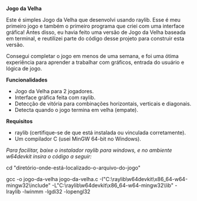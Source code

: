 **Jogo da Velha**

Este é simples Jogo da Velha que desenvolvi usando raylib. Esse é meu primeiro jogo e também o primeiro programa que criei com uma interface gráfica! Antes disso, eu havia feito uma versão de Jogo da Velha baseada em terminal, e reutilizei parte do código desse projeto para construir esta versão.

Consegui completar o jogo em menos de uma semana, e foi uma ótima experiência para aprender a trabalhar com gráficos, entrada do usuário e lógica de jogo.

**Funcionalidades**

* Jogo da Velha para 2 jogadores.
* Interface gráfica feita com raylib.
* Detecção de vitória para combinações horizontais, verticais e diagonais.
* Detecta quando o jogo termina em velha (empate).

**Requisitos**

* raylib (certifique-se de que está instalada ou vinculada corretamente).
* Um compilador C (usei MinGW 64-bit no Windows).

*Para facilitar, baixe o instalador raylib para windows, e no ambiente w64devkit insira o código a seguir:*

cd "diretório-onde-está-localizado-o-arquivo-do-jogo"

gcc -o jogo-da-velha jogo-da-velha.c -I"C:\raylib\w64devkit\x86_64-w64-mingw32\include" -L"C:\raylib\w64devkit\x86_64-w64-mingw32\lib" -lraylib -lwinmm -lgdi32 -lopengl32
